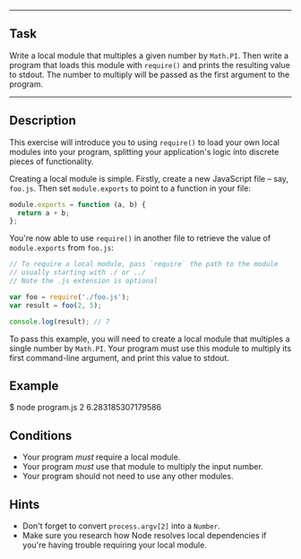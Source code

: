 ----------------------------------------------------------------------

## Task

Write a local module that multiples a given number by `Math.PI`. Then write a program that loads this module with `require()` and prints the resulting value to stdout. The number to multiply will be passed as the first argument to the program.

----------------------------------------------------------------------

## Description ##

This exercise will introduce you to using `require()` to load your own local modules into your program, splitting your application's logic into discrete pieces of functionality.

Creating a local module is simple. Firstly, create a new JavaScript file – say, `foo.js`. Then set `module.exports` to point to a function in your file:

``` javascript
module.exports = function (a, b) {
  return a + b;
};
```

You're now able to use `require()` in another file to retrieve the value of `module.exports` from `foo.js`:

``` javascript
// To require a local module, pass `require` the path to the module
// usually starting with ./ or ../
// Note the .js extension is optional

var foo = require('./foo.js');
var result = foo(2, 5);

console.log(result); // 7
```

To pass this example, you will need to create a local module that multiples a single number by `Math.PI`. Your program must use this module to multiply its first command-line argument, and print this value to stdout.

## Example ##

  $ node program.js 2
  6.283185307179586

## Conditions

* Your program *must* require a local module.
* Your program *must* use that module to multiply the input number.
* Your program should not need to use any other modules.

## Hints

* Don't forget to convert `process.argv[2]` into a `Number`.
* Make sure you research how Node resolves local dependencies if you're having trouble requiring your local module.

